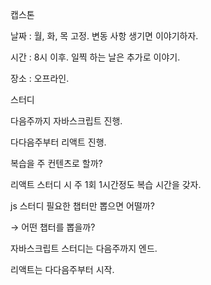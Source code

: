 캡스톤

날짜 : 월, 화, 목 고정. 변동 사항 생기면 이야기하자.

시간 : 8시 이후. 일찍 하는 날은 추가로 이야기.

장소 : 오프라인.

스터디

다음주까지 자바스크립트 진행.

다다음주부터 리액트 진행.

복습을 주 컨텐츠로 할까?

리액트 스터디 시 주 1회 1시간정도 복습 시간을 갖자.

js 스터디 필요한 챕터만 뽑으면 어떨까?

→ 어떤 챕터를 뽑을까?

자바스크립트 스터디는 다음주까지 엔드.

리액트는 다다음주부터 시작.
